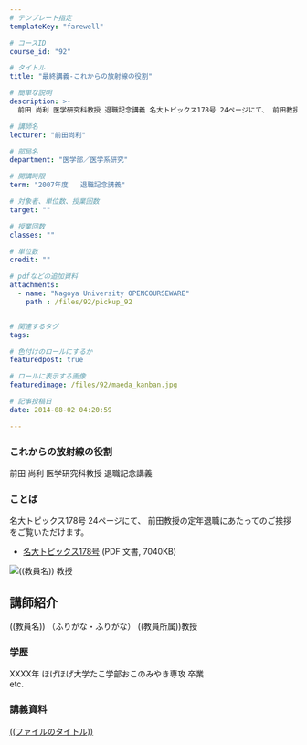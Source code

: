 ```yaml
---
# テンプレート指定
templateKey: "farewell"

# コースID
course_id: "92"

# タイトル
title: "最終講義-これからの放射線の役割"

# 簡単な説明
description: >-
  前田 尚利 医学研究科教授 退職記念講義 名大トピックス178号 24ページにて、 前田教授の定年退職にあたってのご挨拶をご覧いただけます。   * [名大トピックス178号](htt...

# 講師名
lecturer: "前田尚利"

# 部局名
department: "医学部／医学系研究"

# 開講時限
term: "2007年度	退職記念講義"

# 対象者、単位数、授業回数
target: ""

# 授業回数
classes: ""

# 単位数
credit: ""

# pdfなどの追加資料
attachments: 
  - name: "Nagoya University OPENCOURSEWARE" 
    path : /files/92/pickup_92


# 関連するタグ
tags:

# 色付けのロールにするか
featuredpost: true

# ロールに表示する画像
featuredimage: /files/92/maeda_kanban.jpg

# 記事投稿日
date: 2014-08-02 04:20:59

---
```

### これからの放射線の役割 

前田 尚利 医学研究科教授 退職記念講義 

### ことば

名大トピックス178号 24ページにて、 前田教授の定年退職にあたってのご挨拶をご覧いただけます。 

  * [名大トピックス178号](http://www.nagoya-u.ac.jp/about-nu/public-relations/publication/upload_images/no178.pdf) (PDF 文書, 7040KB)

![((教員名)) 教授](/files/92/((顔写真ファイル、教員管理ホームにあげたのと同じものをファイル置き場に))) 
## 講師紹介

((教員名)) （ふりがな・ふりがな） ((教員所属))教授 

### 学歴

XXXX年 ほげほげ大学たこ学部おこのみやき専攻 卒業  
etc.
### 講義資料


[((ファイルのタイトル))](/files/92/((ファイル名))) 
